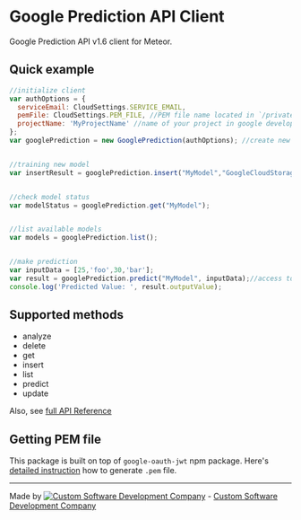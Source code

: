 # Google Prediction API Client

Google Prediction API v1.6 client for Meteor.

## Quick example

```js
//initialize client
var authOptions = {
  serviceEmail: CloudSettings.SERVICE_EMAIL,
  pemFile: CloudSettings.PEM_FILE, //PEM file name located in `/private` directory
  projectName: 'MyProjectName' //name of your project in google developer console
};
var googlePrediction = new GooglePrediction(authOptions); //create new client instance


//training new model
var insertResult = googlePrediction.insert("MyModel","GoogleCloudStorageBucketName","training-data-file.csv");


//check model status
var modelStatus = googlePrediction.get("MyModel");


//list available models
var models = googlePrediction.list();


//make prediction
var inputData = [25,'foo',30,'bar'];
var result = googlePrediction.predict("MyModel", inputData);//access to prediction API
console.log('Predicted Value: ', result.outputValue);
```

## Supported methods

* analyze
* delete
* get
* insert
* list
* predict
* update

Also, see [full API Reference](https://cloud.google.com/prediction/docs/reference/v1.6/)


## Getting PEM file

This package is built on top of `google-oauth-jwt` npm package. Here's [detailed instruction](https://www.npmjs.com/package/google-oauth-jwt#creating-a-service-account-using-the-google-developers-console) how to generate `.pem` file.

-------------


Made by [![Custom Software Development Company](https://s3-eu-west-1.amazonaws.com/jssolutions/github/jss_xs.png)](http://jssolutionsdev.com/?github=Databazel) - [Custom Software Development Company](http://jssolutionsdev.com/?github=Databazel)
